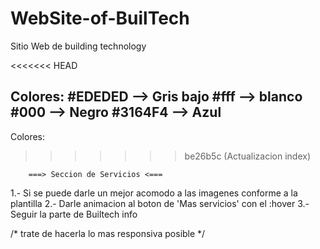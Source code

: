 # WebSite-of-BuilTech
Sitio Web de building technology

<<<<<<< HEAD

Colores: 
#EDEDED --> Gris bajo
#fff    --> blanco
#000    --> Negro
#3164F4 --> Azul
----------------------

Colores:

>>>>>>> be26b5c (Actualizacion index)

        ===> Seccion de Servicios <===

1.- Si se puede darle un mejor acomodo a las imagenes conforme a la plantilla
2.- Darle animacion al boton de 'Mas servicios' con el :hover
3.- Seguir la parte de Builtech info

/* trate de hacerla lo mas responsiva posible */
